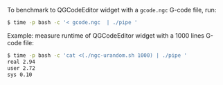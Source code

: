 To benchmark to QGCodeEditor widget with a ```gcode.ngc``` G-code file, run:

```bash
$ time -p bash -c '< gcode.ngc  | ./pipe '
```

Example: measure runtime of QGCodeEditor widget with a 1000 lines G-code file:

```bash
$ time -p bash -c 'cat <(./ngc-urandom.sh 1000) | ./pipe '
real 2.94
user 2.72
sys 0.10
```

